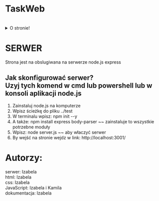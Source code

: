 <h1> TaskWeb </h1> <br>
<details>
<summary>O stronie!</summary>
<p> Strona szkolna, dla nauczycieli by ułatwić im zadania online dla uczniów!</p>
</details>

<h1> SERWER</h1>
<p> Strona jest na obslugiwana na serwerze node.js express</p>
<h2> Jak skonfigurować serwer? <br> Uzyj tych komend w cmd lub powershell lub w konsoli aplikacji node.js </h2>
<ol>
  <li>Zainstaluj node.js na komputerze</li>
  <li>Wpisz ścieżkę do pliku ../test</li>
  <li>W terminalu wpisz: npm init --y</li>
  <li> A także: npm install express body-parser ~~ zainstaluje to wszystkie potrzebne moduły</li>
  <li> Wpisz: node server.js ~~ aby właczyć serwer</li>
  <li> By wejść na stronie wejdz w link: http://localhost:3001/</li>
</ol>
<h1>Autorzy:</h1>
serwer: Izabela <br>
html: Izabela <br>
css: Izabela <br>
JavaScript: Izabela i Kamila <br>
dokumentacja: Izabela <br>

